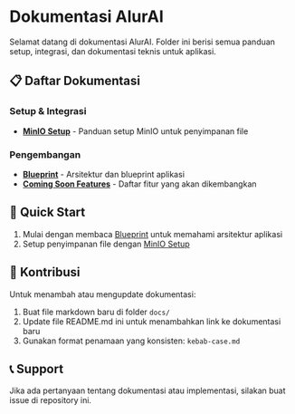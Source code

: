 # Dokumentasi AlurAI

Selamat datang di dokumentasi AlurAI. Folder ini berisi semua panduan setup, integrasi, dan dokumentasi teknis untuk aplikasi.

## 📋 Daftar Dokumentasi

### Setup & Integrasi
- **[MinIO Setup](./minio-setup.md)** - Panduan setup MinIO untuk penyimpanan file


### Pengembangan
- **[Blueprint](./blueprint.md)** - Arsitektur dan blueprint aplikasi
- **[Coming Soon Features](./coming-soon-features.md)** - Daftar fitur yang akan dikembangkan

## 🚀 Quick Start

1. Mulai dengan membaca [Blueprint](./blueprint.md) untuk memahami arsitektur aplikasi
2. Setup penyimpanan file dengan [MinIO Setup](./minio-setup.md)


## 📝 Kontribusi

Untuk menambah atau mengupdate dokumentasi:
1. Buat file markdown baru di folder `docs/`
2. Update file README.md ini untuk menambahkan link ke dokumentasi baru
3. Gunakan format penamaan yang konsisten: `kebab-case.md`

## 📞 Support

Jika ada pertanyaan tentang dokumentasi atau implementasi, silakan buat issue di repository ini.